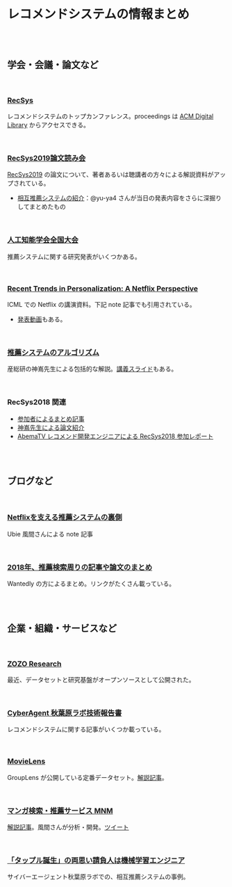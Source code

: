 

# レコメンドシステムの情報まとめ







<br>
<br>

## 学会・会議・論文など


<br>

### [RecSys](https://recsys.acm.org/)

レコメンドシステムのトップカンファレンス。proceedings は [ACM Digital Library](https://dl.acm.org/conference/recsys/proceedings) からアクセスできる。


<br>

### [RecSys2019論文読み会](https://connpass.com/event/148001/)

[RecSys2019](https://recsys.acm.org/recsys19/) の論文について、著者あるいは聴講者の方々による解説資料がアップされている。
- [相互推薦システムの紹介](https://yu-ya4.hatenablog.com/entry/2019/12/12/184120)：@yu-ya4 さんが当日の発表内容をさらに深掘りしてまとめたもの


<br>

### [人工知能学会全国大会](https://www.ai-gakkai.or.jp/event/national-convention/)

推薦システムに関する研究発表がいくつかある。


<br>

### [Recent Trends in Personalization: A Netflix Perspective](https://www.slideshare.net/justinbasilico/recent-trends-in-personalization-a-netflix-perspective)

ICML での Netflix の講演資料。下記 note 記事でも引用されている。
- [発表動画](https://slideslive.com/38917692/recent-trends-in-personalization-a-netflix-perspective)もある。


<br>

### [推薦システムのアルゴリズム](http://www.kamishima.net/archive/recsysdoc.pdf)

産総研の神嶌先生による包括的な解説。[講義スライド](http://www.kamishima.net/archive/recsys.pdf)もある。


<br>

### RecSys2018 関連

- [参加者によるまとめ記事](http://myui.hateblo.jp/entry/2018/10/19/RecSys'18@Vancouver_trip_report)
- [神嶌先生による論文紹介](https://www.slideshare.net/shima__shima/recsys2018)
- [AbemaTV レコメンド開発エンジニアによる RecSys2018 参加レポート](https://www.slideshare.net/cyberagent/abematv-recsys-2018)






<br>
<br>

## ブログなど


<br>

### [Netflixを支える推薦システムの裏側](https://note.com/masa_kazama/n/n0f70dcc0989e)

Ubie 風間さんによる note 記事


<br>

### [2018年、推薦検索周りの記事や論文のまとめ](https://qiita.com/reikubonaga/items/08b079e903a56bf35e83)

Wantedly の方によるまとめ。リンクがたくさん載っている。





<br>
<br>

## 企業・組織・サービスなど


<br>

### [ZOZO Research](https://research.zozo.com/index.html)

最近、データセットと研究基盤がオープンソースとして公開された。


<br>

### [CyberAgent 秋葉原ラボ技術報告書](https://www.cyberagent.co.jp/akihabaralabo/paper/)

レコメンドシステムに関する記事がいくつか載っている。


<br>

### [MovieLens](https://grouplens.org/datasets/movielens/)

GroupLens が公開している定番データセット。[解説記事](https://yag.xyz/blog/2015/10/03/movielens-datasets/)。


<br>

### [マンガ検索・推薦サービス MNM](https://alu.jp/MangaNearestMap/)

[解説記事](https://kensuu.com/n/n58dfb5fc02e7)。風間さんが分析・開発。[ツイート](https://twitter.com/masa_kazama/status/1285416013891121154)


<br>

### [「タップル誕生」の両思い請負人は機械学習エンジニア](https://www.cyberagent.co.jp/way/features/list/detail/id=24695)

サイバーエージェント秋葉原ラボでの、相互推薦システムの事例。






